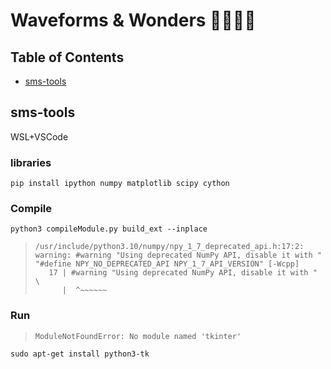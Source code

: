 # Waveforms & Wonders 🦦🌊🦦🌊

## Table of Contents
- [sms-tools](#sms-tools)


## sms-tools 
WSL+VSCode
### libraries
```
pip install ipython numpy matplotlib scipy cython
```
### Compile
```
python3 compileModule.py build_ext --inplace
```

> ```
> /usr/include/python3.10/numpy/npy_1_7_deprecated_api.h:17:2: warning: #warning "Using deprecated NumPy API, disable it with " "#define NPY_NO_DEPRECATED_API NPY_1_7_API_VERSION" [-Wcpp]
>    17 | #warning "Using deprecated NumPy API, disable it with " \
>       |  ^~~~~~~
> ```

### Run
> ```
> ModuleNotFoundError: No module named 'tkinter'
> ```

```
sudo apt-get install python3-tk
```

